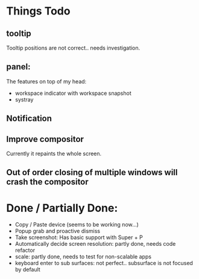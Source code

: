 # Things Todo
## tooltip
Tooltip positions are not correct.. needs investigation.

## panel:
The features on top of my head:

- workspace indicator with workspace snapshot 
- systray

## Notification

## Improve compositor
Currently it repaints the whole screen.

## Out of order closing of multiple windows will crash the compositor

# Done / Partially Done:
- Copy / Paste device (seems to be working now...)
- Popup grab and proactive dismiss
- Take screenshot: Has basic support with Super + P
- Automatically decide screen resolution: partly done, needs code refactor
- scale: partly done, needs to test for non-scalable apps
- keyboard enter to sub surfaces: not perfect.. subsurface is not focused by default
